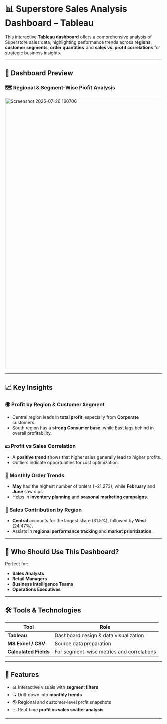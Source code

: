 # 📊 Superstore Sales Analysis Dashboard – Tableau

This interactive **Tableau dashboard** offers a comprehensive analysis of Superstore sales data, highlighting performance trends across **regions**, **customer segments**, **order quantities**, and **sales vs. profit correlations** for strategic business insights.

---

## 📸 Dashboard Preview

### 🗺️ Regional & Segment-Wise Profit Analysis  
<img width="1565" height="868" alt="Screenshot 2025-07-26 160706" src="https://github.com/user-attachments/assets/e689e989-e041-4297-bc45-e2509f243836" />


---

## 📈 Key Insights

### 🌍 Profit by Region & Customer Segment
- Central region leads in **total profit**, especially from **Corporate** customers.
- South region has a **strong Consumer base**, while East lags behind in overall profitability.

### 💵 Profit vs Sales Correlation
- A **positive trend** shows that higher sales generally lead to higher profits.
- Outliers indicate opportunities for cost optimization.

### 📆 Monthly Order Trends
- **May** had the highest number of orders (~21,273), while **February** and **June** saw dips.
- Helps in **inventory planning** and **seasonal marketing campaigns**.

### 🥧 Sales Contribution by Region
- **Central** accounts for the largest share (31.5%), followed by **West** (24.47%).
- Assists in **regional performance tracking** and **market prioritization**.

---

## 👥 Who Should Use This Dashboard?

Perfect for:

- **Sales Analysts**
- **Retail Managers**
- **Business Intelligence Teams**
- **Operations Executives**

---

## 🛠️ Tools & Technologies

| Tool              | Role                                         |
|-------------------|----------------------------------------------|
| **Tableau**       | Dashboard design & data visualization        |
| **MS Excel / CSV**| Source data preparation                      |
| **Calculated Fields** | For segment-wise metrics and correlations |

---

## 🚀 Features

- 📊 Interactive visuals with **segment filters**
- 🔍 Drill-down into **monthly trends**
- 🌎 Regional and customer-level profit snapshots
- 📉 Real-time **profit vs sales scatter analysis**

---




